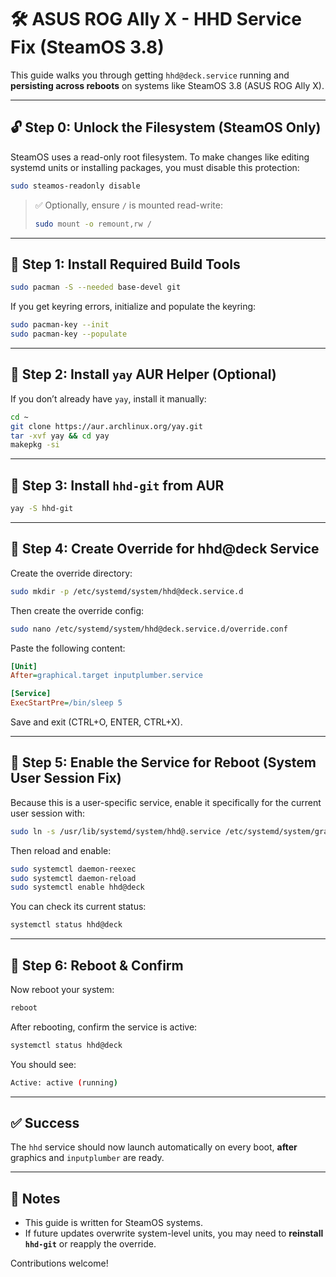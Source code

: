 # 🛠️ ASUS ROG Ally X - HHD Service Fix (SteamOS 3.8)

This guide walks you through getting `hhd@deck.service` running and **persisting across reboots** on systems like SteamOS 3.8 (ASUS ROG Ally X).

---

## 🔓 Step 0: Unlock the Filesystem (SteamOS Only)

SteamOS uses a read-only root filesystem. To make changes like editing systemd units or installing packages, you must disable this protection:

```bash
sudo steamos-readonly disable
```

> ✅ Optionally, ensure `/` is mounted read-write:
>
> ```bash
> sudo mount -o remount,rw /
> ```

---

## 📆 Step 1: Install Required Build Tools

```bash
sudo pacman -S --needed base-devel git
```

If you get keyring errors, initialize and populate the keyring:

```bash
sudo pacman-key --init
sudo pacman-key --populate
```

---

## 💾 Step 2: Install `yay` AUR Helper (Optional)

If you don’t already have `yay`, install it manually:

```bash
cd ~
git clone https://aur.archlinux.org/yay.git
tar -xvf yay && cd yay
makepkg -si
```

---

## 🧰 Step 3: Install `hhd-git` from AUR

```bash
yay -S hhd-git
```

---

## 🔧 Step 4: Create Override for hhd\@deck Service

Create the override directory:

```bash
sudo mkdir -p /etc/systemd/system/hhd@deck.service.d
```

Then create the override config:

```bash
sudo nano /etc/systemd/system/hhd@deck.service.d/override.conf
```

Paste the following content:

```ini
[Unit]
After=graphical.target inputplumber.service

[Service]
ExecStartPre=/bin/sleep 5
```

Save and exit (CTRL+O, ENTER, CTRL+X).

---

## 🔄 Step 5: Enable the Service for Reboot (System User Session Fix)

Because this is a user-specific service, enable it specifically for the current user session with:

```bash
sudo ln -s /usr/lib/systemd/system/hhd@.service /etc/systemd/system/graphical.target.wants/hhd@deck.service
```

Then reload and enable:

```bash
sudo systemctl daemon-reexec
sudo systemctl daemon-reload
sudo systemctl enable hhd@deck
```

You can check its current status:

```bash
systemctl status hhd@deck
```

---

## 🔀 Step 6: Reboot & Confirm

Now reboot your system:

```bash
reboot
```

After rebooting, confirm the service is active:

```bash
systemctl status hhd@deck
```

You should see:

```bash
Active: active (running)
```

---

## ✅ Success

The `hhd` service should now launch automatically on every boot, **after** graphics and `inputplumber` are ready.

---

## 🧠 Notes

* This guide is written for SteamOS systems.
* If future updates overwrite system-level units, you may need to **reinstall `hhd-git`** or reapply the override.

Contributions welcome!
